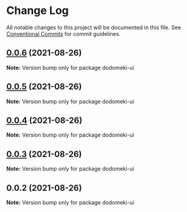 # Change Log

All notable changes to this project will be documented in this file.
See [Conventional Commits](https://conventionalcommits.org) for commit guidelines.

## [0.0.6](https://github.com/tacigar/dodomeki-ui/compare/v0.0.5...v0.0.6) (2021-08-26)

**Note:** Version bump only for package dodomeki-ui





## [0.0.5](https://github.com/tacigar/dodomeki-ui/compare/v0.0.4...v0.0.5) (2021-08-26)

**Note:** Version bump only for package dodomeki-ui





## [0.0.4](https://github.com/tacigar/dodomeki-ui/compare/v0.0.3...v0.0.4) (2021-08-26)

**Note:** Version bump only for package dodomeki-ui





## [0.0.3](https://github.com/tacigar/dodomeki-ui/compare/v0.0.2...v0.0.3) (2021-08-26)

**Note:** Version bump only for package dodomeki-ui





## 0.0.2 (2021-08-26)

**Note:** Version bump only for package dodomeki-ui
